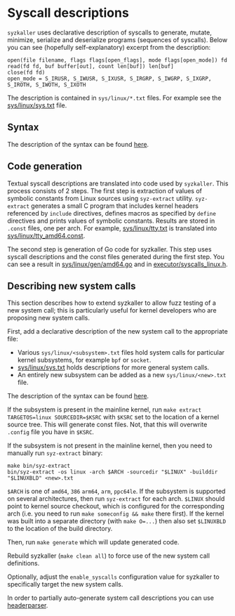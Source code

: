 # Syscall descriptions

`syzkaller` uses declarative description of syscalls to generate, mutate, minimize, serialize and deserialize programs (sequences of syscalls).
Below you can see (hopefully self-explanatory) excerpt from the description:

```
open(file filename, flags flags[open_flags], mode flags[open_mode]) fd
read(fd fd, buf buffer[out], count len[buf]) len[buf]
close(fd fd)
open_mode = S_IRUSR, S_IWUSR, S_IXUSR, S_IRGRP, S_IWGRP, S_IXGRP, S_IROTH, S_IWOTH, S_IXOTH
```

The description is contained in `sys/linux/*.txt` files.
For example see the [sys/linux/sys.txt](/sys/linux/sys.txt) file.

## Syntax

The description of the syntax can be found [here](syscall_descriptions_syntax.md).

## Code generation

Textual syscall descriptions are translated into code used by `syzkaller`.
This process consists of 2 steps.
The first step is extraction of values of symbolic constants from Linux sources using `syz-extract` utility.
`syz-extract` generates a small C program that includes kernel headers referenced by `include` directives,
defines macros as specified by `define` directives and prints values of symbolic constants.
Results are stored in `.const` files, one per arch.
For example, [sys/linux/tty.txt](/sys/linux/tty.txt) is translated into [sys/linux/tty_amd64.const](/sys/linux/tty_amd64.const).

The second step is generation of Go code for syzkaller.
This step uses syscall descriptions and the const files generated during the first step.
You can see a result in [sys/linux/gen/amd64.go](/sys/linux/gen/amd64.go) and in [executor/syscalls_linux.h](/executor/syscalls_linux.h).

## Describing new system calls

This section describes how to extend syzkaller to allow fuzz testing of a new system call;
this is particularly useful for kernel developers who are proposing new system calls.

First, add a declarative description of the new system call to the appropriate file:
 - Various `sys/linux/<subsystem>.txt` files hold system calls for particular kernel
   subsystems, for example `bpf` or `socket`.
 - [sys/linux/sys.txt](/sys/linux/sys.txt) holds descriptions for more general system calls.
 - An entirely new subsystem can be added as a new `sys/linux/<new>.txt` file.

The description of the syntax can be found [here](syscall_descriptions_syntax.md).

If the subsystem is present in the mainline kernel, run `make extract TARGETOS=linux SOURCEDIR=$KSRC`
with `$KSRC` set to the location of a kernel source tree. This will generate const files.
Not, that this will overwrite `.config` file you have in `$KSRC`.

If the subsystem is not present in the mainline kernel, then you need to manually run `syz-extract` binary:
```
make bin/syz-extract
bin/syz-extract -os linux -arch $ARCH -sourcedir "$LINUX" -builddir "$LINUXBLD" <new>.txt
```
`$ARCH` is one of `amd64`, `386` `arm64`, `arm`, `ppc64le`.
If the subsystem is supported on several architectures, then run `syz-extract` for each arch.
`$LINUX` should point to kernel source checkout, which is configured for the corresponding arch (i.e. you need to run `make someconfig && make` there first).
If the kernel was built into a separate directory (with `make O=...`) then also set `$LINUXBLD` to the location of the build directory.

Then, run `make generate` which will update generated code.

Rebuild syzkaller (`make clean all`) to force use of the new system call definitions.

Optionally, adjust the `enable_syscalls` configuration value for syzkaller to specifically target the new system calls.

In order to partially auto-generate system call descriptions you can use [headerparser](headerparser_usage.md).
